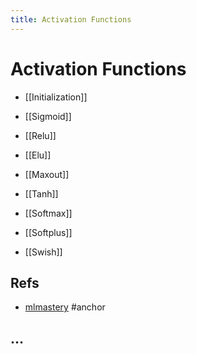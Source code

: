 ```yaml
---
title: Activation Functions
---
```


# Activation Functions
- [[Initialization]]

- [[Sigmoid]]

- [[Relu]]
- [[Elu]]
- [[Maxout]]

- [[Tanh]]

- [[Softmax]]

- [[Softplus]]

- [[Swish]]

## Refs
- [mlmastery](https://machinelearningmastery.com/choose-an-activation-function-for-deep-learning/)
#anchor

## …




























































